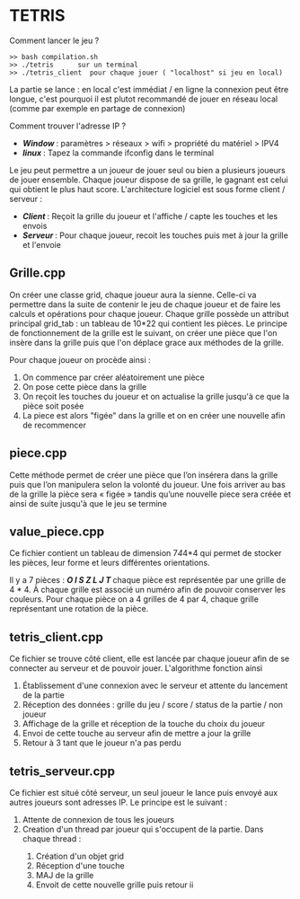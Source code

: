 # TETRIS

Comment lancer le jeu ? 

	>> bash compilation.sh 
	>> ./tetris      sur un terminal
	>> ./tetris_client  pour chaque jouer ( "localhost" si jeu en local)

La partie se lance : en local c'est immédiat /  en ligne la connexion peut être longue, c'est pourquoi il est plutot recommandé de jouer en réseau local (comme par exemple en partage de connexion) 

Comment trouver l'adresse IP ? 
<ul>
	<li> <i> <b> Window </i> </b> : paramètres > réseaux > wifi > propriété du matériel > IPV4  </li>
 	<li> <i> <b> linux </i> </b>  : Tapez la commande ifconfig dans le terminal </li>
</ul>


Le jeu  peut permettre a un joueur de jouer seul ou bien a plusieurs joueurs de jouer ensemble. Chaque joueur dispose de sa grille, le gagnant est celui qui obtient le plus haut score. L'architecture logiciel est sous forme client / serveur  : 
<ul>
	<li> <i> <b> Client </i> </b> : Reçoit la grille du joueur et l'affiche / capte les touches et les envois  </li>
 	<li> <i> <b> Serveur </i> </b>  : Pour chaque joueur, recoit les touches puis met à jour la grille et l'envoie </li>
</ul>

## Grille.cpp

On créer une classe grid, chaque joueur aura la sienne. Celle-ci va permettre dans la suite de contenir le jeu de chaque joueur et de faire les calculs et opérations pour chaque joueur. Chaque grille possède un attribut principal grid_tab : un tableau de 10*22 qui contient les pièces. Le principe de fonctionnement de la grille est le suivant, on créer une pièce que l'on insère dans la grille puis que l'on déplace grace aux méthodes de la grille.

Pour chaque joueur on procède ainsi : 
<ol>
	<li>  On commence par créer aléatoirement une pièce </li>
	<li>  On pose cette pièce dans la grille </li>
	<li>  On reçoit les touches du joueur et on actualise la grille jusqu'à ce que la pièce soit posée </li>
	<li>  La piece est alors "figée" dans la grille et on en créer une nouvelle afin de recommencer </li>

</ol>


## piece.cpp

Cette méthode permet de créer une pièce que l’on insérera dans la grille puis que l’on manipulera selon la volonté du joueur. Une fois arriver au bas de la grille la pièce sera « figée » tandis qu’une nouvelle piece sera créée et ainsi de suite jusqu'à que le jeu se termine

 

## value_piece.cpp

Ce fichier contient un tableau de dimension 7*4*4*4 qui permet de stocker les pièces, leur forme et leurs différentes orientations.

Il y a 7 pièces : <i><b> O  I  S  Z  L  J  T </i></b> chaque pièce est représentée par une grille de 4 * 4. À chaque grille est associé un numéro afin de pouvoir conserver les couleurs. Pour chaque pièce on a 4 grilles de 4 par 4, chaque grille représentant une rotation de la pièce.


## tetris_client.cpp 

Ce fichier se trouve côté client, elle est lancée par chaque joueur afin de se connecter au serveur et de pouvoir jouer. L'algorithme fonction ainsi

<ol>
	<li> Établissement d'une connexion avec le serveur et attente du lancement de la partie  </li>
	<li> Réception des données : grille du jeu / score / status de la partie / non joueur </li>
	<li> Affichage de la grille et réception de la touche du choix du joueur </li>
	<li> Envoi de cette touche au serveur afin de mettre a jour la grille </li>
	<li> Retour à 3 tant que le joueur n'a pas perdu </li>
</ol>


## tetris_serveur.cpp 

Ce fichier est situé côté serveur, un seul joueur le lance puis envoyé aux autres joueurs sont adresses IP. Le principe est le suivant :

<ol>
	<li> Attente de connexion de tous les joueurs </li>
	<li> Creation d'un thread par joueur qui s'occupent de la partie. Dans chaque thread :  </li>
	<ol> 
		<li> Création d'un objet grid </li>
		<li> Réception d'une touche</li> 
		<li> MAJ de la grille </li>
		<li> Envoit de cette nouvelle grille puis retour ii </li>
	</ol>
</ol>
